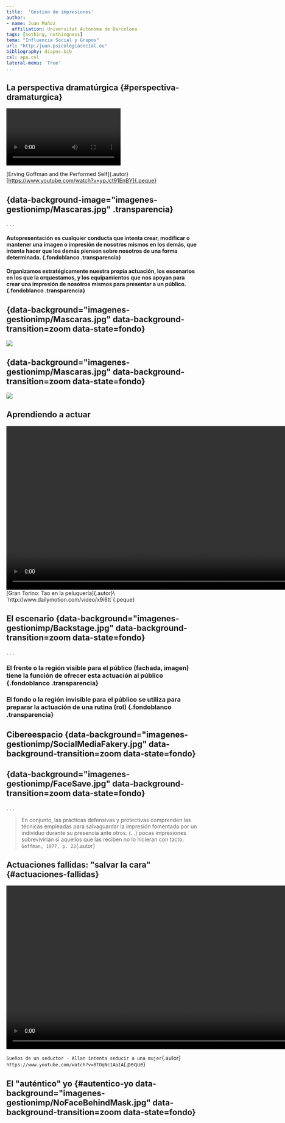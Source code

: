 ```yaml
---
title:  'Gestión de impresiones'
author:
- name: Juan Muñoz
  affiliation: Universitat Autònoma de Barcelona
tags: [nothing, nothingness]
tema: "Influencia Social y Grupos"
url: "http:/juan.psicologiasocial.eu"
bibliography: diapos.bib
csl: apa.csl
lateral-menu: 'True'
...
```



## La perspectiva dramatúrgica {#perspectiva-dramaturgica}

<video class="stretch" controls><source src="imagenes-gestionimp/ErvingGoffmanAndThePerformedSelf-sub.mp4"></video>

[Erving Goffman and the Performed Self]{.autor}\
[https://www.youtube.com/watch?v=ypJct91EnBY]{.peque}

##  {data-background-image="imagenes-gestionimp/Mascaras.jpg" .transparencia}

. . .


#### Autopresentación es cualquier conducta que intenta crear, modificar o mantener una imagen o impresión de nosotros mismos en los demás, que intenta hacer que los demás piensen sobre nosotros de una forma determinada. {.fondoblanco .transparencia}

#### Organizamos estratégicamente nuestra propia actuación, los escenarios en los que la orquestamos, y los equipamientos que nos apoyan  para crear una impresión de nosotros mismos para presentar a un público. {.fondoblanco .transparencia}

## {data-background="imagenes-gestionimp/Mascaras.jpg" data-background-transition=zoom data-state=fondo}
![](imagenes-gestionimp/Meetic.jpg)

## {data-background="imagenes-gestionimp/Mascaras.jpg" data-background-transition=zoom data-state=fondo}

![](imagenes-gestionimp/FirstDates.jpg)

## Aprendiendo a actuar
<video width="860" class="stretch" controls>
<source src="imagenes-gestionimp/GranTorinoThaoPeluqueria.mp4" type="video/mp4">
</video>
[Gran Torino: Tao en la peluquería]{.autor}\
`http://www.dailymotion.com/video/x9i6tt`{.peque}

## El escenario {data-background="imagenes-gestionimp/Backstage.jpg" data-background-transition=zoom data-state=fondo}

. . .

### El frente o la región visible para el público (fachada, imagen) tiene la función de ofrecer esta actuación al público {.fondoblanco .transparencia}

### El fondo o la región invisible para el público se utiliza para preparar la actuación de una rutina (rol) {.fondoblanco .transparencia}

## Cibereespacio {data-background="imagenes-gestionimp/SocialMediaFakery.jpg" data-background-transition=zoom data-state=fondo}

## {data-background="imagenes-gestionimp/FaceSave.jpg" data-background-transition=zoom data-state=fondo}

. . .

>En conjunto, las prácticas defensivas y protectivas comprenden las técnicas empleadas para salvaguardar la impresión fomentada por un individuo durante su presencia ante otros. (...) pocas impresiones sobrevivirían si aquellos que las reciben no lo hicieran con tacto.\
`Goffman, 1977, p. 22`{.autor}

<!--
>En conjunto, las prácticas defensivas y protectivas comprenden las técnicas empleadas para salvaguardar la impresión fomentada por un individuo durante su presencia ante otros. Se debería agregar que si bien podemos mostrarnos dispuestos a aceptar que ninguna impresión fomentada sobreviviría si no se empleasen las prácticas defensivas, estamos quizás menos dispuestos a ver cuán pocas impresiones sobrevivirían si aquellos que las reciben no lo hicieran con tacto\
`Goffman, 1977, p. 22`{.autor}
-->

## Actuaciones fallidas: "salvar la cara" {#actuaciones-fallidas}

<video width="860" class="stretch" controls>
<source src="imagenes-gestionimp/PlayItAgainSamBlindDate.mp4" type="video/mp4">
</video>

`Sueños de un seductor - Allan intenta seducir a una mujer`{.autor}\
`https://www.youtube.com/watch?v=BTOqNc1AaIA`{.peque}


## El "auténtico" yo {#autentico-yo data-background="imagenes-gestionimp/NoFaceBehindMask.jpg" data-background-transition=zoom data-state=fondo}
